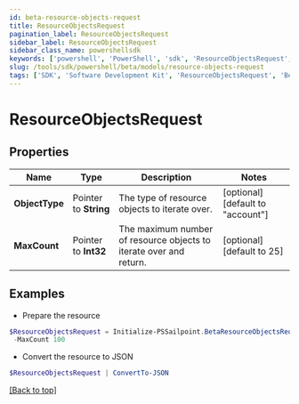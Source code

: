 ```yaml
---
id: beta-resource-objects-request
title: ResourceObjectsRequest
pagination_label: ResourceObjectsRequest
sidebar_label: ResourceObjectsRequest
sidebar_class_name: powershellsdk
keywords: ['powershell', 'PowerShell', 'sdk', 'ResourceObjectsRequest', 'BetaResourceObjectsRequest'] 
slug: /tools/sdk/powershell/beta/models/resource-objects-request
tags: ['SDK', 'Software Development Kit', 'ResourceObjectsRequest', 'BetaResourceObjectsRequest']
---
```



# ResourceObjectsRequest

## Properties

Name | Type | Description | Notes
------------ | ------------- | ------------- | -------------
**ObjectType** |  Pointer to **String** | The type of resource objects to iterate over. | [optional] [default to "account"]
**MaxCount** |  Pointer to **Int32** | The maximum number of resource objects to iterate over and return. | [optional] [default to 25]

## Examples

- Prepare the resource
```powershell
$ResourceObjectsRequest = Initialize-PSSailpoint.BetaResourceObjectsRequest  -ObjectType group `
 -MaxCount 100
```

- Convert the resource to JSON
```powershell
$ResourceObjectsRequest | ConvertTo-JSON
```


[[Back to top]](#) 


